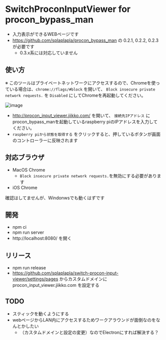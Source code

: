# SwitchProconInputViewer for procon_bypass_man
* 入力表示ができるWEBページです
* https://github.com/splaplapla/procon_bypass_man の 0.2.1, 0.2.2, 0.2.3が必要です
  * 0.3.x系には対応していません

## 使い方
※ このツールはプライベートネットワークにアクセスするので、Chromeを使っている場合は、`chrome://flags/#block` を開いて、 `Block insecure private network requests.` を `Disabled` にしてChromeを再起動してください。  

![image](https://user-images.githubusercontent.com/1664497/170820460-0f60c36c-2701-4620-a132-a1cae28238f4.png)

* http://procon_input_viewer.jiikko.com/ を開いて、 `接続先IPアドレス` に procon_bypass_manを起動しているraspberry piのIPアドレスを入力してください。
* `raspberry piから状態を取得する` をクリックすると、押しているボタンが画面のコントローラーに反映されます

## 対応ブラウザ
* MacOS Chrome
  * `Block insecure private network requests.`を無効にする必要があります
* iOS Chrome

確認はしてませんが、Windonwsでも動くはずです

## 開発
* npm ci
* npm run server
* http://localhost:8080/ を開く

## リリース
* npm run release
* https://github.com/splaplapla/switch-procon-input-viewer/settings/pages からカスタムドメインに procon_input_viewer.jiikko.com を設定する

## TODO
* スティックを動くようにする
* webページからLAN内にアクセスするためワークアラウンドが面倒なのをなんとかしたい
  * （カスタムドメインと設定の変更）なのでElectronにすれば解決する？
